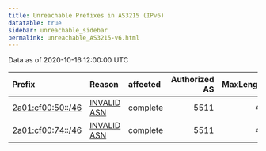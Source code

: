 ```yaml
---
title: Unreachable Prefixes in AS3215 (IPv6)
datatable: true
sidebar: unreachable_sidebar
permalink: unreachable_AS3215-v6.html
---
```


Data as of 2020-10-16 12:00:00 UTC


<div class="datatable-begin"></div>

| Prefix                                                       | Reason                                                                                                  | affected   |   Authorized AS |   MaxLength | Anchor                                         |   unreachable /48s |
|:-------------------------------------------------------------|:--------------------------------------------------------------------------------------------------------|:-----------|----------------:|------------:|:-----------------------------------------------|-------------------:|
| [2a01:cf00:50::/46](https://stat.ripe.net/2a01:cf00:50::/46) | [INVALID ASN](https://rpki-validator.ripe.net/announcement-preview?asn=AS3215&prefix=2a01:cf00:50::/46) | complete   |            5511 |          48 | [RIPE](unreachable_RIPE_NCC_RPKI_Root-v6.html) |                  4 |
| [2a01:cf00:74::/46](https://stat.ripe.net/2a01:cf00:74::/46) | [INVALID ASN](https://rpki-validator.ripe.net/announcement-preview?asn=AS3215&prefix=2a01:cf00:74::/46) | complete   |            5511 |          48 | [RIPE](unreachable_RIPE_NCC_RPKI_Root-v6.html) |                  4 |

<div class="datatable-end"></div>